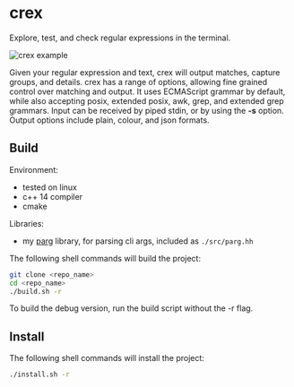 # crex
Explore, test, and check regular expressions in the terminal.

![crex example](https://raw.githubusercontent.com/octobanana/crex/master/assets/crex.png)

Given your regular expression and text, crex will output matches, capture groups, and details.
crex has a range of options, allowing fine grained control over matching and output.
It uses ECMAScript grammar by default, while also accepting posix, extended posix, awk, grep, and extended grep grammars.
Input can be received by piped stdin, or by using the __-s__ option.
Output options include plain, colour, and json formats.

## Build
Environment:
* tested on linux
* c++ 14 compiler
* cmake

Libraries:
* my [parg](https://github.com/octobanana/parg) library, for parsing cli args, included as `./src/parg.hh`

The following shell commands will build the project:
```bash
git clone <repo_name>
cd <repo_name>
./build.sh -r
```
To build the debug version, run the build script without the -r flag.

## Install
The following shell commands will install the project:
```bash
./install.sh -r
```
